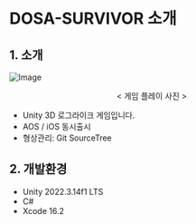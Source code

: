 # DOSA-SURVIVOR 소개
## 1. 소개
![Image](https://github.com/user-attachments/assets/483a4e2c-24b6-41cd-b0e3-57596e13aeec)

<div align="center"> < 게임 플레이 사진 > </div>

- Unity 3D 로그라이크 게임입니다.
- AOS / iOS 동시출시
- 형상관리: Git SourceTree

## 2. 개발환경
- Unity 2022.3.14f1 LTS
- C#
- Xcode 16.2
